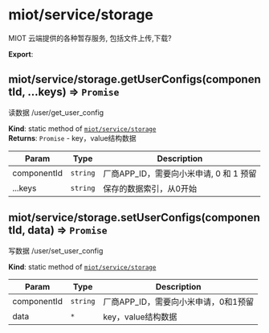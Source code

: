 <a name="module_miot/service/storage"></a>

# miot/service/storage
MIOT 云端提供的各种暂存服务, 包括文件上传,下载?

**Export**:   
<a name="module_miot/service/storage.getUserConfigs"></a>

## miot/service/storage.getUserConfigs(componentId, ...keys) ⇒ <code>Promise</code>
读数据 /user/get_user_config

**Kind**: static method of [<code>miot/service/storage</code>](#module_miot/service/storage)  
**Returns**: <code>Promise</code> - key，value结构数据  

| Param | Type | Description |
| --- | --- | --- |
| componentId | <code>string</code> | 厂商APP_ID，需要向小米申请, 0 和 1 预留 |
| ...keys | <code>string</code> | 保存的数据索引，从0开始 |

<a name="module_miot/service/storage.setUserConfigs"></a>

## miot/service/storage.setUserConfigs(componentId, data) ⇒ <code>Promise</code>
写数据 /user/set_user_config

**Kind**: static method of [<code>miot/service/storage</code>](#module_miot/service/storage)  

| Param | Type | Description |
| --- | --- | --- |
| componentId | <code>string</code> | 厂商APP_ID，需要向小米申请，0和1预留 |
| data | <code>\*</code> | key，value结构数据 |

